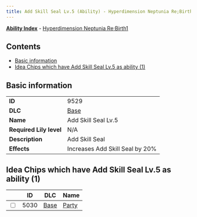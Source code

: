 ```yaml
---
title: Add Skill Seal Lv.5 (Ability) - Hyperdimension Neptunia Re;Birth1
---
```


[**Ability Index**](/neptunia/rb1/ability/index.html) - [Hyperdimension Neptunia Re;Birth1](/neptunia/rb1)

## Contents

- [Basic information](#basic-information)
- [Idea Chips which have Add Skill Seal Lv.5 as ability (1)](#idea-chips-which-have-add-skill-seal-lv5-as-ability-1)

## Basic information

|   |   |
| -- | -- |
| **ID** | 9529 |
| **DLC** | [Base](/neptunia/rb1/dlc/1-base.html) |
| **Name** | Add Skill Seal Lv.5 |
| **Required Lily level** | N/A |
| **Description** | Add Skill Seal |
| **Effects** | Increases Add Skill Seal by 20% |


## Idea Chips which have Add Skill Seal Lv.5 as ability (1)

|    | ID | DLC | Name |
| -- | -- | --- | ---- |
| <input type="checkbox" id="rb1-item-1-5030" class="trackbox" /> | 5030 | [Base](/neptunia/rb1/dlc/1-base.html) | [Party](/neptunia/rb1/item/1-5030-party.html) |
